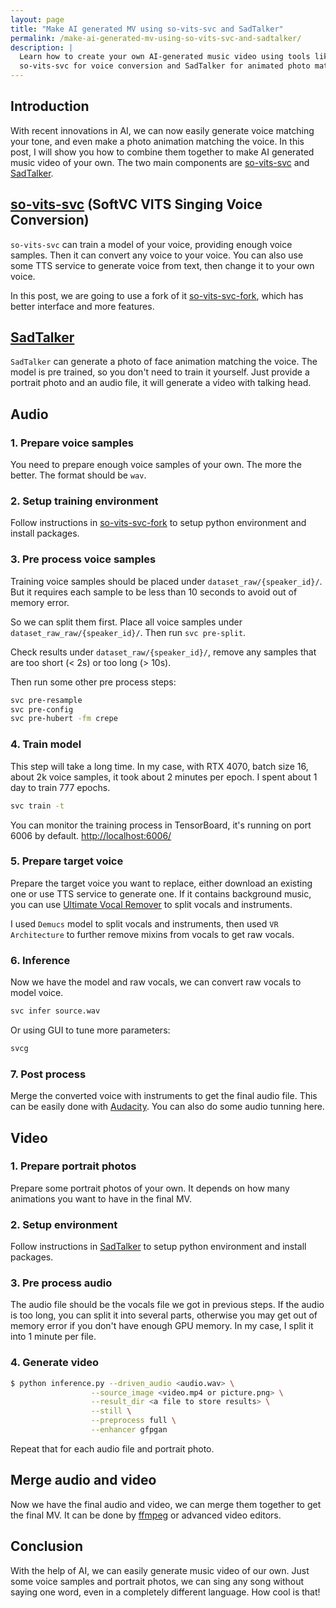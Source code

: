 ```yaml
---
layout: page
title: "Make AI generated MV using so-vits-svc and SadTalker"
permalink: /make-ai-generated-mv-using-so-vits-svc-and-sadtalker/
description: |
  Learn how to create your own AI-generated music video using tools like
  so-vits-svc for voice conversion and SadTalker for animated photo matching.
---
```


## Introduction

With recent innovations in AI, we can now easily generate voice matching your tone, and even make a photo animation matching the voice. In this post, I will show you how to combine them together to make AI generated music video of your own. The two main components are [so-vits-svc](https://github.com/svc-develop-team/so-vits-svc) and [SadTalker](https://github.com/OpenTalker/SadTalker).

## [so-vits-svc](https://github.com/svc-develop-team/so-vits-svc) (SoftVC VITS Singing Voice Conversion)

`so-vits-svc` can train a model of your voice, providing enough voice samples. Then it can convert any voice to your voice. You can also use some TTS service to generate voice from text, then change it to your own voice.

In this post, we are going to use a fork of it [so-vits-svc-fork](https://github.com/voicepaw/so-vits-svc-fork), which has better interface and more features.

## [SadTalker](https://github.com/OpenTalker/SadTalker)

`SadTalker` can generate a photo of face animation matching the voice. The model is pre trained, so you don't need to train it yourself. Just provide a portrait photo and an audio file, it will generate a video with talking head.

## Audio

### 1. Prepare voice samples

You need to prepare enough voice samples of your own. The more the better. The format should be `wav`.

### 2. Setup training environment

Follow instructions in [so-vits-svc-fork](https://github.com/voicepaw/so-vits-svc-fork) to setup python environment and install packages.

### 3. Pre process voice samples

Training voice samples should be placed under `dataset_raw/{speaker_id}/`. But it requires each sample to be less than 10 seconds to avoid out of memory error.

So we can split them first. Place all voice samples under `dataset_raw_raw/{speaker_id}/`. Then run `svc pre-split`.

Check results under `dataset_raw/{speaker_id}/`, remove any samples that are too short (< 2s) or too long (> 10s).

Then run some other pre process steps:

```bash
svc pre-resample
svc pre-config
svc pre-hubert -fm crepe
```

### 4. Train model

This step will take a long time. In my case, with RTX 4070, batch size 16, about 2k voice samples, it took about 2 minutes per epoch. I spent about 1 day to train 777 epochs.

```bash
svc train -t
```

You can monitor the training process in TensorBoard, it's running on port 6006 by default. [http://localhost:6006/](http://localhost:6006/)

### 5. Prepare target voice

Prepare the target voice you want to replace, either download an existing one or use TTS service to generate one. If it contains background music, you can use [Ultimate Vocal Remover](https://github.com/Anjok07/ultimatevocalremovergui) to split vocals and instruments.

I used `Demucs` model to split vocals and instruments, then used `VR Architecture` to further remove mixins from vocals to get raw vocals.

### 6. Inference

Now we have the model and raw vocals, we can convert raw vocals to model voice.

```bash
svc infer source.wav
```

Or using GUI to tune more parameters:

```bash
svcg
```

### 7. Post process

Merge the converted voice with instruments to get the final audio file. This can be easily done with [Audacity](https://www.audacityteam.org/). You can also do some audio tunning here.

## Video

### 1. Prepare portrait photos

Prepare some portrait photos of your own. It depends on how many animations you want to have in the final MV.

### 2. Setup environment

Follow instructions in [SadTalker](https://github.com/OpenTalker/SadTalker) to setup python environment and install packages.

### 3. Pre process audio

The audio file should be the vocals file we got in previous steps. If the audio is too long, you can split it into several parts, otherwise you may get out of memory error if you don't have enough GPU memory. In my case, I split it into 1 minute per file.

### 4. Generate video

```bash
$ python inference.py --driven_audio <audio.wav> \
                  --source_image <video.mp4 or picture.png> \
                  --result_dir <a file to store results> \
                  --still \
                  --preprocess full \
                  --enhancer gfpgan
```

Repeat that for each audio file and portrait photo.

## Merge audio and video

Now we have the final audio and video, we can merge them together to get the final MV. It can be done by [ffmpeg](https://ffmpeg.org/) or advanced video editors.

## Conclusion

With the help of AI, we can easily generate music video of our own. Just some voice samples and portrait photos, we can sing any song without saying one word, even in a completely different language. How cool is that!

